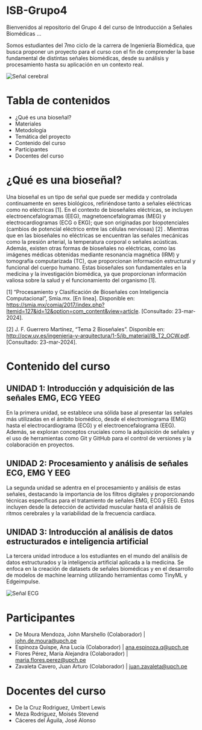 # ISB-Grupo4
Bienvenidos al repositorio del Grupo 4 del curso de Introducción a Señales Biomédicas ...

Somos estudiantes del 7mo ciclo de la carrera de Ingeniería Biomédica, que busca proponer un proyecto para el curso con el fin de comprender la base fundamental de distintas señales biomédicas, desde su análisis y procesamiento hasta su aplicación en un contexto real.

![Señal cerebral](https://hospital.vallhebron.com/sites/hospital/files/styles/crop_16_9_large/public/baixa_1013219206_0.jpg?itok=iGY8pZTt)

# Tabla de contenidos
- ¿Qué es una bioseñal?
- Materiales
- Metodología
- Temática del proyecto
- Contenido del curso
- Participantes
- Docentes del curso

# 
# ¿Qué es una bioseñal? 

Una bioseñal es un tipo de señal que puede ser medida y controlada continuamente en seres biológicos, refiriéndose tanto a señales eléctricas como no eléctricas [1]. En el contexto de bioseñales eléctricas, se incluyen electroencefalogramas (EEG), magnetoencefalogramas (MEG) y electrocardiogramas (ECG o EKG); que son originadas por biopotenciales (cambios de potencial eléctrico entre las células nerviosas) [2] . Mientras que en las bioseñales no eléctricas se encuentran las señales mecánicas como la presión arterial, la temperatura corporal o señales acústicas. Además, existen otras formas de bioseñales no eléctricas, como las imágenes médicas obtenidas mediante resonancia magnética (IRM) y tomografía computarizada (TC), que proporcionan información estructural y funcional del cuerpo humano. Estas bioseñales son fundamentales en la medicina y la investigación biomédica, ya que proporcionan información valiosa sobre la salud y el funcionamiento del organismo [1].

[1] “Procesamiento y Clasificación de Bioseñales con Inteligencia Computacional”, Smia.mx. [En línea]. Disponible en: https://smia.mx/comia/2017/index.php?Itemid=127&id=12&option=com_content&view=article. [Consultado: 23-mar-2024].

[2] J. F. Guerrero Martínez, “Tema 2 Bioseñales”. Disponible en: http://ocw.uv.es/ingenieria-y-arquitectura/1-5/ib_material/IB_T2_OCW.pdf. [Consultado: 23-mar-2024].

# Contenido del curso
## UNIDAD 1: Introducción y adquisición de las señales EMG, ECG YEEG
En la primera unidad, se establece una sólida base al presentar las señales más utilizadas en el ámbito biomédico, desde el electromiograma (EMG) hasta el electrocardiograma (ECG) y el electroencefalograma (EEG). Además, se exploran conceptos cruciales como la adquisición de señales y el uso de herramientas como Git y GitHub para el control de versiones y la colaboración en proyectos.

## UNIDAD 2: Procesamiento y análisis de señales ECG, EMG Y EEG
La segunda unidad se adentra en el procesamiento y análisis de estas señales, destacando la importancia de los filtros digitales y proporcionando técnicas específicas para el tratamiento de señales EMG, ECG y EEG. Estos incluyen desde la detección de actividad muscular hasta el análisis de ritmos cerebrales y la variabilidad de la frecuencia cardíaca.

## UNIDAD 3: Introducción al análisis de datos estructurados e inteligencia artificial
La tercera unidad introduce a los estudiantes en el mundo del análisis de datos estructurados y la inteligencia artificial aplicada a la medicina. Se enfoca en la creación de datasets de señales biomédicas y en el desarrollo de modelos de machine learning utilizando herramientas como TinyML y Edgeimpulse.

![Señal ECG]([https://www.example.com/cat.jpg](https://encrypted-tbn0.gstatic.com/images?q=tbn:ANd9GcSwbuBMwCDsVsAleXOzzyMK9-O-LyJu6Bvo-A&usqp=CAU))

# Participantes
 - De Moura Mendoza, John Marshello (Colaborador) | john.de.moura@upch.pe
 - Espinoza Quispe, Ana Lucía (Colaborador) | ana.espinoza.q@upch.pe
 - Flores Pérez, María Alejandra (Colaborador) |  maria.flores.perez@upch.pe
 - Zavaleta Cavero, Juan Arturo (Colaborador) | juan.zavaleta@upch.pe

# Docentes del curso
- De la Cruz Rodriguez, Umbert Lewis
- Meza Rodríguez, Moisés Stevend
- Cáceres del Águila, José Alonso



